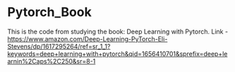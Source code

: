# Pytorch_Book

This is the code from studying the book: Deep Learning with Pytorch.
Link - https://www.amazon.com/Deep-Learning-PyTorch-Eli-Stevens/dp/1617295264/ref=sr_1_1?keywords=deep+learning+with+pytorch&qid=1656410701&sprefix=deep+learnin%2Caps%2C250&sr=8-1
